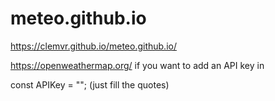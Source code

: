 # meteo.github.io

https://clemvr.github.io/meteo.github.io/


https://openweathermap.org/ if you want to add an API key in 

const APIKey = ""; (just fill the quotes)



